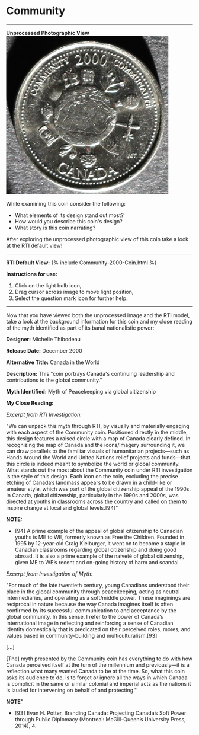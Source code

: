 # Community

*     *     *     *  
**Unprocessed Photographic View**
![Image](Unprocessed-Community-2000.jpg)

While examining this coin consider the following:
- What elements of its design stand out most? 
- How would you describe this coin's design?
- What story is this coin narrating?

After exploring the unprocessed photographic view of this coin take a look at the RTI default view!

----
**RTI Default View:**
{% include Community-2000-Coin.html %}

**Instructions for use:**
1) Click on the light bulb icon,
2) Drag cursor across image to move light position,
3) Select the question mark icon for further help.

----

Now that you have viewed both the unprocessed image and the RTI model, take a look at the background information for this coin and my close reading of the myth identified as part of its banal nationalistic power:

**Designer:** Michelle Thibodeau

**Release Date:** December 2000

**Alternative Title:** Canada in the World

**Description:** This "coin portrays Canada's continuing leadership and contributions to the global community."

**Myth Identified:** Myth of Peacekeeping via global citizenship

**My Close Reading:** 

*Excerpt from RTI Investigation:*

"We can unpack this myth through RTI, by visually and materially engaging with each aspect of the Community coin. Positioned directly in the middle, this design features a raised circle with a map of Canada clearly defined. In recognizing the map of Canada and the icons/imagery surrounding it, we can draw parallels to the familiar visuals of humanitarian projects—such as Hands Around the World and United Nations relief projects and funds—that this circle is indeed meant to symbolize the world or global community. What stands out the most about the Community coin under RTI investigation is the style of this design. Each icon on the coin, excluding the precise etching of Canada’s landmass appears to be drawn in a child-like or amateur style, which was part of the global citizenship appeal of the 1990s. In Canada, global citizenship, particularly in the 1990s and 2000s, was directed at youths in classrooms across the country and called on them to inspire change at local and global levels.[94]"

**NOTE:**
- [94] A prime example of the appeal of global citizenship to Canadian youths is ME to WE, formerly known as Free the Children. Founded in 1995 by 12-year-old Craig Kielburger, it went on to become a staple in Canadian classrooms regarding global citizenship and doing good abroad. It is also a prime example of the naiveté of global citizenship, given ME to WE’s recent and on-going history of harm and scandal. 

*Excerpt from Investigation of Myth:*

"For much of the late twentieth century, young Canadians understood their place in the global community through peacekeeping, acting as neutral intermediaries, and operating as a soft/middle power. These imaginings are reciprocal in nature because the way Canada imagines itself is often confirmed by its successful communication to and acceptance by the global community. In this sense, I refer to the power of Canada’s international image in reflecting and reinforcing a sense of Canadian identity domestically that is predicated on their perceived roles, mores, and values based in community-building and multiculturalism.[93]  

[...]

[The] myth presented by the Community coin has everything to do with how Canada perceived itself at the turn of the millennium and previously—it is a reflection what many wanted Canada to be at the time. So, what this coin asks its audience to do, is to forget or ignore all the ways in which Canada is complicit in the same or similar colonial and imperial acts as the nations it is lauded for intervening on behalf of and protecting."

**NOTE"**
- [93] Evan H. Potter, Branding Canada: Projecting Canada’s Soft Power through Public Diplomacy (Montreal: McGill-Queen’s University Press, 2014), 4.

